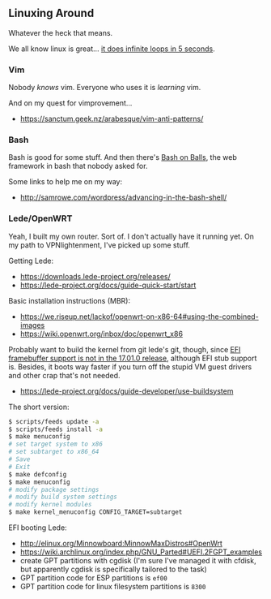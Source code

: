 ## Linuxing Around

Whatever the heck that means.

We all know linux is great... [it does infinite loops in 5 seconds](https://en.wikipedia.org/wiki/Portal:Linux/Selected_quote/4).

### Vim
Nobody *knows* vim.  Everyone who uses it is *learning* vim.

And on my quest for vimprovement...
* https://sanctum.geek.nz/arabesque/vim-anti-patterns/

### Bash
Bash is good for some stuff.  And then there's [Bash on Balls](https://github.com/jneen/balls), the web framework in bash that nobody asked for.

Some links to help me on my way:
* http://samrowe.com/wordpress/advancing-in-the-bash-shell/

### Lede/OpenWRT
Yeah, I built my own router.  Sort of.  I don't actually have it running yet.  On my path to VPNlightenment, I've picked up some stuff.

Getting Lede:
* https://downloads.lede-project.org/releases/
* https://lede-project.org/docs/guide-quick-start/start

Basic installation instructions (MBR):
* https://we.riseup.net/lackof/openwrt-on-x86-64#using-the-combined-images
* https://wiki.openwrt.org/inbox/doc/openwrt_x86

Probably want to build the kernel from git lede's git, though, since [EFI framebuffer support is not in the 17.01.0 release](http://www.mail-archive.com/lede-dev@lists.infradead.org/msg05989.html), although EFI stub support is.  Besides, it boots way faster if you turn off the stupid VM guest drivers and other crap that's not needed.
* https://lede-project.org/docs/guide-developer/use-buildsystem

The short version:
```bash
$ scripts/feeds update -a
$ scripts/feeds install -a
$ make menuconfig
# set target system to x86
# set subtarget to x86_64
# Save
# Exit
$ make defconfig
$ make menuconfig
# modify package settings
# modify build system settings
# modify kernel modules
$ make kernel_menuconfig CONFIG_TARGET=subtarget
```

EFI booting Lede:
* http://elinux.org/Minnowboard:MinnowMaxDistros#OpenWrt
* https://wiki.archlinux.org/index.php/GNU_Parted#UEFI.2FGPT_examples
* create GPT partitions with cgdisk (I'm sure I've managed it with cfdisk, but apparently cgdisk is specifically tailored to the task)
* GPT partition code for ESP partitions is `ef00`
* GPT partition code for linux filesystem partitions is `8300`



